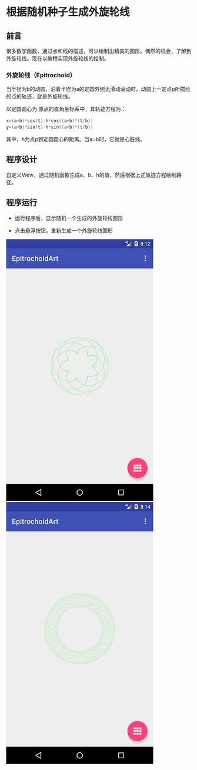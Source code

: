 # 根据随机种子生成外旋轮线

## 前言

很多数学函数，通过点和线的描述，可以绘制出精美的图形。偶然的机会，了解到外旋轮线。现在以编程实现外旋轮线的绘制。

### 外旋轮线（Epitrochoid）

当半径为b的动圆，沿着半径为a的定圆外侧无滑动滚动时，动圆上一定点p所描绘的点的轨迹，就是外旋轮线。

以定圆圆心为 原点的直角坐标系中，其轨迹方程为：

```kotlin
x=(a+b)*cos(t)-h*cos((a+b)*(t/b))
y=(a+b)*sin(t)-h*sin((a+b)*(t/b))
```

其中，h为点p到定圆圆心的距离。当a=b时，它就是心脏线。

## 程序设计 

自定义View，通过随机函数生成a、b、h的值，然后根据上述轨迹方程绘制路径。

## 程序运行

- 运行程序后，显示随机一个生成的外旋轮线图形

- 点击悬浮按钮，重新生成一个外旋轮线图形

![](image/art1.png) ![](image/art2.png)
